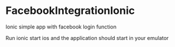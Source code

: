# FacebookIntegrationIonic
Ionic simple app with facebook login function

Run ionic start ios and the application should start in your emulator

